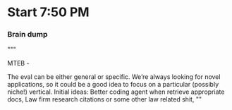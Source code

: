 # Start 7:50 PM



### Brain dump
"""

MTEB - 

The eval can be either general or specific. We’re always looking for novel applications, so it could be a good idea to focus on a particular (possibly niche!) vertical. 
Initial ideas: Better coding agent when retrieve appropriate docs, Law firm research citations or some other law related shit, 
""